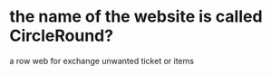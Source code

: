 the name of the website is called CircleRound?
=====================

a row web for exchange unwanted ticket or items

